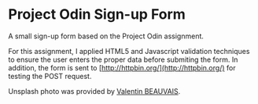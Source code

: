 # Project Odin Sign-up Form
A small sign-up form based on the Project Odin assignment.

For this assignment, I applied HTML5 and Javascript validation techniques to ensure the user enters the proper data before submiting the form. In addition, the form is sent to [http://httpbin.org/](http://httpbin.org/) for testing the POST request. 

Unsplash photo was provided by [Valentin BEAUVAIS](https://unsplash.com/@valentinbvs).
